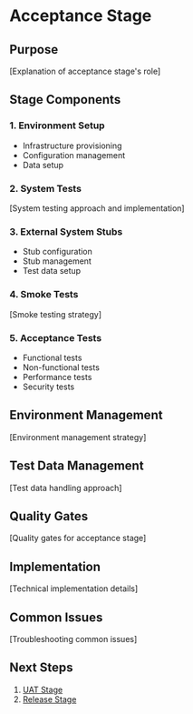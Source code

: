 # Acceptance Stage

## Purpose

[Explanation of acceptance stage's role]

## Stage Components

### 1. Environment Setup

- Infrastructure provisioning
- Configuration management
- Data setup

### 2. System Tests

[System testing approach and implementation]

### 3. External System Stubs

- Stub configuration
- Stub management
- Test data setup

### 4. Smoke Tests

[Smoke testing strategy]

### 5. Acceptance Tests

- Functional tests
- Non-functional tests
- Performance tests
- Security tests

## Environment Management

[Environment management strategy]

## Test Data Management

[Test data handling approach]

## Quality Gates

[Quality gates for acceptance stage]

## Implementation

[Technical implementation details]

## Common Issues

[Troubleshooting common issues]

## Next Steps

1. [UAT Stage](./uat-stage.md)
2. [Release Stage](./release-stage.md)
